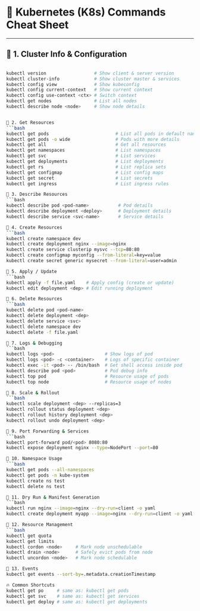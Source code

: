 # 🚀 Kubernetes (K8s) Commands Cheat Sheet

---

## 🔹 1. Cluster Info & Configuration
```bash

kubectl version                  # Show client & server version
kubectl cluster-info             # Show cluster master & services
kubectl config view              # Show kubeconfig
kubectl config current-context   # Show current context
kubectl config use-context <ctx> # Switch context
kubectl get nodes                # List all nodes
kubectl describe node <node>     # Show node details


🔹 2. Get Resources
```bash
kubectl get pods                         # List all pods in default namespace
kubectl get pods -o wide                 # Pods with more details
kubectl get all                          # Get all resources
kubectl get namespaces                   # List namespaces
kubectl get svc                          # List services
kubectl get deployments                  # List deployments
kubectl get rs                           # List replica sets
kubectl get configmap                    # List config maps
kubectl get secret                       # List secrets
kubectl get ingress                      # List ingress rules

🔹 3. Describe Resources
```bash
kubectl describe pod <pod-name>           # Pod details
kubectl describe deployment <deploy>      # Deployment details
kubectl describe service <svc-name>       # Service details

🔹 4. Create Resources
```bash
kubectl create namespace dev
kubectl create deployment nginx --image=nginx
kubectl create service clusterip mysvc --tcp=80:80
kubectl create configmap myconfig --from-literal=key=value
kubectl create secret generic mysecret --from-literal=user=admin

🔹 5. Apply / Update
```bash
kubectl apply -f file.yaml    # Apply config (create or update)
kubectl edit deployment <dep> # Edit running deployment

🔹 6. Delete Resources
```bash
kubectl delete pod <pod-name>
kubectl delete deployment <dep>
kubectl delete service <svc>
kubectl delete namespace dev
kubectl delete -f file.yaml

🔹 7. Logs & Debugging
```bash
kubectl logs <pod>                   # Show logs of pod
kubectl logs <pod> -c <container>    # Logs of specific container
kubectl exec -it <pod> -- /bin/bash  # Get shell access inside pod
kubectl describe pod <pod>           # Pod debug info
kubectl top pod                      # Resource usage of pods
kubectl top node                     # Resource usage of nodes

🔹 8. Scale & Rollout
```bash
kubectl scale deployment <dep> --replicas=3
kubectl rollout status deployment <dep>
kubectl rollout history deployment <dep>
kubectl rollout undo deployment <dep>

🔹 9. Port Forwarding & Services
```bash
kubectl port-forward pod/<pod> 8080:80
kubectl expose deployment nginx --type=NodePort --port=80

🔹 10. Namespace Usage
```bash
kubectl get pods --all-namespaces
kubectl get pods -n kube-system
kubectl create ns test
kubectl delete ns test

🔹 11. Dry Run & Manifest Generation
```bash
kubectl run nginx --image=nginx --dry-run=client -o yaml
kubectl create deployment myapp --image=nginx --dry-run=client -o yaml > deploy.yaml

🔹 12. Resource Management
```bash
kubectl get quota
kubectl get limits
kubectl cordon <node>     # Mark node unschedulable
kubectl drain <node>      # Safely evict pods from node
kubectl uncordon <node>   # Mark node schedulable

🔹 13. Events
kubectl get events --sort-by=.metadata.creationTimestamp

🔥 Common Shortcuts
kubectl get po     # same as: kubectl get pods
kubectl get svc    # same as: kubectl get services
kubectl get deploy # same as: kubectl get deployments
